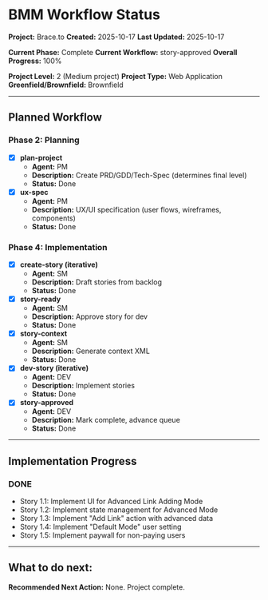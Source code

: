 # BMM Workflow Status

**Project:** Brace.to
**Created:** 2025-10-17
**Last Updated:** 2025-10-17

**Current Phase:** Complete
**Current Workflow:** story-approved
**Overall Progress:** 100%

**Project Level:** 2 (Medium project)
**Project Type:** Web Application
**Greenfield/Brownfield:** Brownfield

---

## Planned Workflow

### Phase 2: Planning

- [x] **plan-project**
  - **Agent:** PM
  - **Description:** Create PRD/GDD/Tech-Spec (determines final level)
  - **Status:** Done
- [x] **ux-spec**
  - **Agent:** PM
  - **Description:** UX/UI specification (user flows, wireframes, components)
  - **Status:** Done

### Phase 4: Implementation

- [x] **create-story (iterative)**
  - **Agent:** SM
  - **Description:** Draft stories from backlog
  - **Status:** Done
- [x] **story-ready**
  - **Agent:** SM
  - **Description:** Approve story for dev
  - **Status:** Done
- [x] **story-context**
  - **Agent:** SM
  - **Description:** Generate context XML
  - **Status:** Done
- [x] **dev-story (iterative)**
  - **Agent:** DEV
  - **Description:** Implement stories
  - **Status:** Done
- [x] **story-approved**
  - **Agent:** DEV
  - **Description:** Mark complete, advance queue
  - **Status:** Done

---

## Implementation Progress

### DONE

- Story 1.1: Implement UI for Advanced Link Adding Mode
- Story 1.2: Implement state management for Advanced Mode
- Story 1.3: Implement "Add Link" action with advanced data
- Story 1.4: Implement "Default Mode" user setting
- Story 1.5: Implement paywall for non-paying users

---

## What to do next:

**Recommended Next Action:** None. Project complete.
